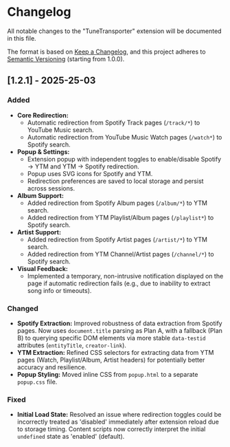 # Changelog

All notable changes to the "TuneTransporter" extension will be documented in this file.

The format is based on [Keep a Changelog](https://keepachangelog.com/en/1.0.0/),
and this project adheres to [Semantic Versioning](https://semver.org/spec/v2.0.0.html) (starting from 1.0.0).

## [1.2.1] - 2025-25-03

### Added

*   **Core Redirection:**
    *   Automatic redirection from Spotify Track pages (`/track/*`) to YouTube Music search.
    *   Automatic redirection from YouTube Music Watch pages (`/watch*`) to Spotify search.
*   **Popup & Settings:**
    *   Extension popup with independent toggles to enable/disable Spotify -> YTM and YTM -> Spotify redirection.
    *   Popup uses SVG icons for Spotify and YTM.
    *   Redirection preferences are saved to local storage and persist across sessions.
*   **Album Support:**
    *   Added redirection from Spotify Album pages (`/album/*`) to YTM search.
    *   Added redirection from YTM Playlist/Album pages (`/playlist*`) to Spotify search.
*   **Artist Support:**
    *   Added redirection from Spotify Artist pages (`/artist/*`) to YTM search.
    *   Added redirection from YTM Channel/Artist pages (`/channel/*`) to Spotify search.
*   **Visual Feedback:**
    *   Implemented a temporary, non-intrusive notification displayed on the page if automatic redirection fails (e.g., due to inability to extract song info or timeouts).

### Changed

*   **Spotify Extraction:** Improved robustness of data extraction from Spotify pages. Now uses `document.title` parsing as Plan A, with a fallback (Plan B) to querying specific DOM elements via more stable `data-testid` attributes (`entityTitle`, `creator-link`).
*   **YTM Extraction:** Refined CSS selectors for extracting data from YTM pages (Watch, Playlist/Album, Artist headers) for potentially better accuracy and resilience.
*   **Popup Styling:** Moved inline CSS from `popup.html` to a separate `popup.css` file.

### Fixed

*   **Initial Load State:** Resolved an issue where redirection toggles could be incorrectly treated as 'disabled' immediately after extension reload due to storage timing. Content scripts now correctly interpret the initial `undefined` state as 'enabled' (default).